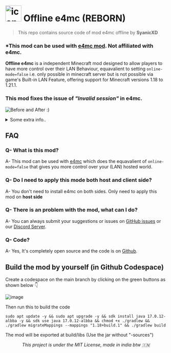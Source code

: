 # <img src="https://raw.githubusercontent.com/fspofficial/offline-e4mc/refs/heads/main/src/main/resources/assets/e4mc-offline/icon.png" alt="icon" width="50" height="50" /> Offline e4mc (REBORN)
> This repo contains source code of mod e4mc offline by **SyanicXD**
### *This mod can be used with [e4mc mod](https://modrinth.com/mod/e4mc). Not affiliated with e4mc.

**Offline e4mc** is a independent Minecraft mod designed to allow players to have more control over their LAN Behaviour, equavalient to setting `online-mode=false` i.e. only possible in minecraft server but is not possible via game's Built-in LAN Feature, offering support for Minecraft versions 1.18 to 1.21.1. 

### This mod fixes the issue of _"Invalid session"_ in e4mc.
![Before and After :)](https://cdn.modrinth.com/data/nb2gMoez/images/eb1d482da64857ea120bd38760204a54eb678b61.png)

<details>
<summary>Some extra info..</summary>

This is **not a fork of e4mc** but an **independent mod** that changes lan behaviour equavalient to `online-mode=false` in dedicated servers. (that you can't without a mod ingame)
![Replace this with a description](https://cdn.modrinth.com/data/cached_images/15ecc9c34797b1496eb3c2fd576246ad0c6ba270.png)
**Note: This mod is independent and is not affiliated with e4mc in any way.**

</details>

## FAQ

### Q- What is this mod?
A- This mod can be used with [e4mc](https://modrinth.com/mod/e4mc) which does the equavalient of `online-mode=false` that gives you more control over your (LAN) hosted world.

### Q- Do I need to apply this mode both host and client side?
A- You don't need to install e4mc on both sides. Only need to apply this mod on **host side**

### Q- There is an problem with the mod, what can I do?
A- You can always submit your suggestions or issues on [GitHub issues](https://github.com/fspofficial/offline-e4mc/issues) or our [Discord Server](https://discord.gg/ADeQV9dd5k).

### Q- Code?
A- Yes, It's completely open source and the code is on [Github](https://github.com/fspofficial/offline-e4mc).

## Build the mod by yourself (in Github Codespace)
Create a codespace on the main branch by clicking on the green buttons as shown below 👇

![image](https://github.com/user-attachments/assets/a2878c90-7aaf-4e53-9599-04d344190dbc)

Then run this to build the code
```
sudo apt update -y && sudo apt upgrade -y && sdk install java 17.0.12-albba -y && sdk use java 17.0.12-albba && chmod +x ./gradlew && ./gradlew migrateMappings --mappings "1.18+build.1" && ./gradlew build
```

The mod will be exported at build/libs (Use the jar without "-sources")

_<p style="text-align:center;"> This project is under the MIT License, made in india btw 🇮🇳 </p>_
